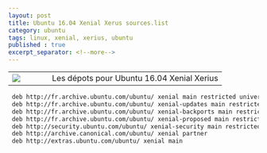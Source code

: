 ```yaml
---
layout: post
title: Ubuntu 16.04 Xenial Xerus sources.list
category: ubuntu
tags: linux, xenial, xerius, ubuntu
published : true
excerpt_separator: <!--more-->
---
```

<table style="width:100%">
  <tr>
    <td width="64"><img src="{{ site.url }}/images/logos/distro/ubuntu.png"></td>
    <td>
        Les dépots pour Ubuntu 16.04 Xenial Xerius
    </td>
  </tr>
</table> 
<!--more-->

```bash
 deb http://fr.archive.ubuntu.com/ubuntu/ xenial main restricted universe multiverse
 deb http://fr.archive.ubuntu.com/ubuntu/ xenial-updates main restricted universe multiverse
 deb http://fr.archive.ubuntu.com/ubuntu/ xenial-backports main restricted universe multiverse
 deb http://fr.archive.ubuntu.com/ubuntu/ xenial-proposed main restricted universe multiverse
 deb http://security.ubuntu.com/ubuntu/ xenial-security main restricted universe multiverse
 deb http://archive.canonical.com/ubuntu/ xenial partner
 deb http://extras.ubuntu.com/ubuntu/ xenial main
```
